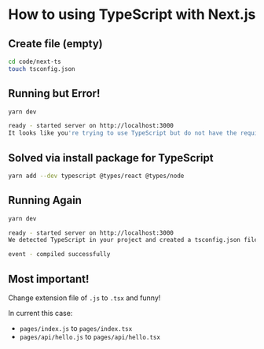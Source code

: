 # How to using TypeScript with Next.js

## Create file (empty)

```bash
cd code/next-ts
touch tsconfig.json
```

## Running but Error!

```bash
yarn dev
```

```bash
ready - started server on http://localhost:3000
It looks like you're trying to use TypeScript but do not have the required package(s) installed.
````

## Solved via install package for TypeScript

```bash
yarn add --dev typescript @types/react @types/node
```

## Running Again

```bash
yarn dev
```

```bash
ready - started server on http://localhost:3000
We detected TypeScript in your project and created a tsconfig.json file for you.

event - compiled successfully
```

## Most important!

Change extension file of `.js` to `.tsx` and funny!

In current this case:

- `pages/index.js` to `pages/index.tsx`
- `pages/api/hello.js` to `pages/api/hello.tsx`